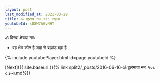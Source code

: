 ```yaml
---
layout: post
last_modified_at: 2021-03-29
title: ॐ तुष्टाय नमः १०८ टाइम्स
youtubeId: sD8W7hGvNHY
---
```

 
 
 ॐ विस्वा क्षेत्रया नमः  
 
 -  वह क्षेत्र कौन है जहां से ब्रह्मांड बढ़ा है 
 
  
 
  
 
 
 
 
 
 


{% include youtubePlayer.html id=page.youtubeId %}
 
[Next]({{ site.baseurl }}{% link  split2/_posts/2016-06-16-ॐ दुर्लभाया नमः १०८ टाइम्स.md%})
 
